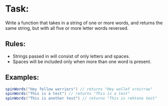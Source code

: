# Task:

Write a function that takes in a string of one or more words, and returns the same string, but with all five or more letter words reversed.

## Rules:

- Strings passed in will consist of only letters and spaces.
- Spaces will be included only when more than one word is present.

## Examples:

```java
spinWords("Hey fellow warriors") // returns "Hey wollef sroirraw"
spinWords("This is a test") // returns "This is a test"
spinWords("This is another test") // returns "This is rehtona test"
```
